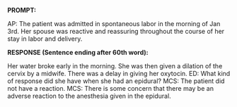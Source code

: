 **PROMPT:**

AP:  The patient was admitted in spontaneous labor in the morning of Jan 3rd. Her spouse was reactive and reassuring throughout the course of her stay in labor and delivery.

**RESPONSE (Sentence ending after 60th word):**

Her water broke early in the morning. She was then given a dilation of the cervix by a midwife. There was a delay in giving her oxytocin. ED: What kind of response did she have when she had an epidural? MCS: The patient did not have a reaction. MCS: There is some concern that there may be an adverse reaction to the anesthesia given in the epidural. 